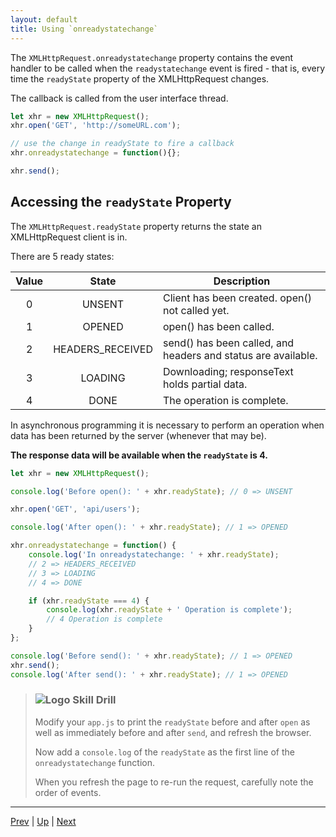 ```yaml
---
layout: default
title: Using `onreadystatechange`
---
```


The `XMLHttpRequest.onreadystatechange` property contains the event handler to be called when the `readystatechange` event is fired - that is, every time the `readyState` property of the XMLHttpRequest changes. 

The callback is called from the user interface thread.

```javascript
let xhr = new XMLHttpRequest();
xhr.open('GET', 'http://someURL.com');

// use the change in readyState to fire a callback
xhr.onreadystatechange = function(){};

xhr.send();
```

## Accessing the `readyState` Property

The `XMLHttpRequest.readyState` property returns the state an XMLHttpRequest client is in.

There are 5 ready states:

|Value|State|Description|
|:---:|:---:|---|
|0|UNSENT|Client has been created. open() not called yet.|
|1|OPENED|open() has been called.|
|2|HEADERS_RECEIVED|send() has been called, and headers and status are available.|
|3|LOADING|Downloading; responseText holds partial data.|
|4|DONE|The operation is complete.|

In asynchronous programming it is necessary to perform an operation when data has been returned by the server (whenever that may be). 

**The response data will be available when the `readyState` is 4.**

```javascript
let xhr = new XMLHttpRequest();

console.log('Before open(): ' + xhr.readyState); // 0 => UNSENT

xhr.open('GET', 'api/users');

console.log('After open(): ' + xhr.readyState); // 1 => OPENED

xhr.onreadystatechange = function() {
	console.log('In onreadystatechange: ' + xhr.readyState);
	// 2 => HEADERS_RECEIVED
	// 3 => LOADING
	// 4 => DONE

	if (xhr.readyState === 4) {
		console.log(xhr.readyState + ' Operation is complete');
		// 4 Operation is complete
	}
};

console.log('Before send(): ' + xhr.readyState); // 1 => OPENED
xhr.send();
console.log('After send(): ' + xhr.readyState); // 1 => OPENED
```

> ### ![Logo](http://skilldistillery.com/downloads/sd_logo.jpg) Skill Drill
> 
> Modify your `app.js` to print the `readyState` before and after `open` as well as immediately before and after `send`, and refresh the browser.
>
> Now add a `console.log` of the `readyState` as the first line of the `onreadystatechange` function.
> 
> When you refresh the page to re-run the request, carefully note the order of events.


<hr>

[Prev](get-labs.md) | [Up](README.md) | [Next](status.md)

